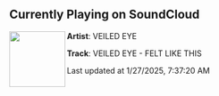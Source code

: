 ## Currently Playing on SoundCloud

[<img align="left" width="100" src="https://i1.sndcdn.com/artworks-4xzB1ONsK3YbOSfH-cIuFDA-t500x500.jpg">](https://soundcloud.com/badmouthrecs/veiled-eye-felt-like-dis)

**Artist**: VEILED EYE 

**Track**: VEILED EYE - FELT LIKE THIS

Last updated at 1/27/2025, 7:37:20 AM
